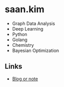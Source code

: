 # saan.kim

- Graph Data Analysis
- Deep Learning
- Python
- Golang
- Chemistry
- Bayesian Optimization


## Links
- [Blog or note](https://saankim0.notion.site)
